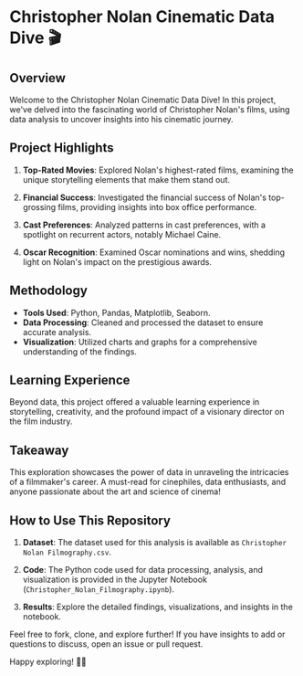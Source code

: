 # Christopher Nolan Cinematic Data Dive 🎬

## Overview

Welcome to the Christopher Nolan Cinematic Data Dive! In this project, we've delved into the fascinating world of Christopher Nolan's films, using data analysis to uncover insights into his cinematic journey.

## Project Highlights

1. **Top-Rated Movies**: Explored Nolan's highest-rated films, examining the unique storytelling elements that make them stand out.

2. **Financial Success**: Investigated the financial success of Nolan's top-grossing films, providing insights into box office performance.

3. **Cast Preferences**: Analyzed patterns in cast preferences, with a spotlight on recurrent actors, notably Michael Caine.

4. **Oscar Recognition**: Examined Oscar nominations and wins, shedding light on Nolan's impact on the prestigious awards.

## Methodology

- **Tools Used**: Python, Pandas, Matplotlib, Seaborn.
- **Data Processing**: Cleaned and processed the dataset to ensure accurate analysis.
- **Visualization**: Utilized charts and graphs for a comprehensive understanding of the findings.

## Learning Experience

Beyond data, this project offered a valuable learning experience in storytelling, creativity, and the profound impact of a visionary director on the film industry.

## Takeaway

This exploration showcases the power of data in unraveling the intricacies of a filmmaker's career. A must-read for cinephiles, data enthusiasts, and anyone passionate about the art and science of cinema!

## How to Use This Repository

1. **Dataset**: The dataset used for this analysis is available as `Christopher Nolan Filmography.csv`.

2. **Code**: The Python code used for data processing, analysis, and visualization is provided in the Jupyter Notebook (`Christopher_Nolan_Filmography.ipynb`).

3. **Results**: Explore the detailed findings, visualizations, and insights in the notebook.

Feel free to fork, clone, and explore further! If you have insights to add or questions to discuss, open an issue or pull request.

Happy exploring! 🚀🎥
